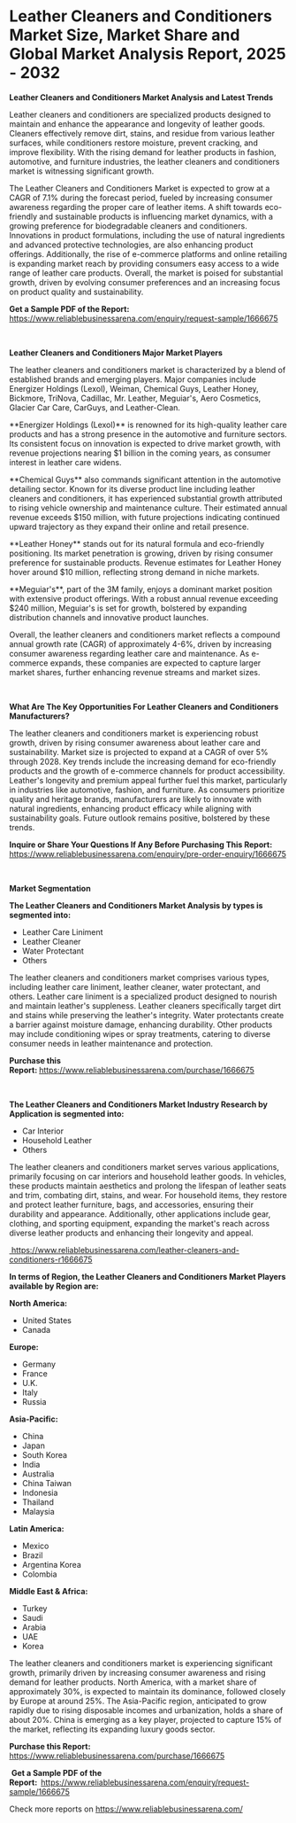 <p><h1>Leather Cleaners and Conditioners Market Size, Market Share and Global Market Analysis Report, 2025 - 2032</h1></p><p><strong>Leather Cleaners and Conditioners Market Analysis and Latest Trends</strong></p>
<p><p>Leather cleaners and conditioners are specialized products designed to maintain and enhance the appearance and longevity of leather goods. Cleaners effectively remove dirt, stains, and residue from various leather surfaces, while conditioners restore moisture, prevent cracking, and improve flexibility. With the rising demand for leather products in fashion, automotive, and furniture industries, the leather cleaners and conditioners market is witnessing significant growth.</p><p>The Leather Cleaners and Conditioners Market is expected to grow at a CAGR of 7.1% during the forecast period, fueled by increasing consumer awareness regarding the proper care of leather items. A shift towards eco-friendly and sustainable products is influencing market dynamics, with a growing preference for biodegradable cleaners and conditioners. Innovations in product formulations, including the use of natural ingredients and advanced protective technologies, are also enhancing product offerings. Additionally, the rise of e-commerce platforms and online retailing is expanding market reach by providing consumers easy access to a wide range of leather care products. Overall, the market is poised for substantial growth, driven by evolving consumer preferences and an increasing focus on product quality and sustainability.</p></p>
<p><strong>Get a Sample PDF of the Report:&nbsp;</strong> <a href="https://www.reliablebusinessarena.com/enquiry/request-sample/1666675?utm_campaign=2187&utm_medium=2&utm_source=Github&utm_content=ia&utm_term=06032025&utm_id=leather-cleaners-and-conditioners">https://www.reliablebusinessarena.com/enquiry/request-sample/1666675</a></p>
<p>&nbsp;</p>
<p><strong>Leather Cleaners and Conditioners Major Market Players</strong></p>
<p><p>The leather cleaners and conditioners market is characterized by a blend of established brands and emerging players. Major companies include Energizer Holdings (Lexol), Weiman, Chemical Guys, Leather Honey, Bickmore, TriNova, Cadillac, Mr. Leather, Meguiar's, Aero Cosmetics, Glacier Car Care, CarGuys, and Leather-Clean.</p><p>**Energizer Holdings (Lexol)** is renowned for its high-quality leather care products and has a strong presence in the automotive and furniture sectors. Its consistent focus on innovation is expected to drive market growth, with revenue projections nearing $1 billion in the coming years, as consumer interest in leather care widens.</p><p>**Chemical Guys** also commands significant attention in the automotive detailing sector. Known for its diverse product line including leather cleaners and conditioners, it has experienced substantial growth attributed to rising vehicle ownership and maintenance culture. Their estimated annual revenue exceeds $150 million, with future projections indicating continued upward trajectory as they expand their online and retail presence.</p><p>**Leather Honey** stands out for its natural formula and eco-friendly positioning. Its market penetration is growing, driven by rising consumer preference for sustainable products. Revenue estimates for Leather Honey hover around $10 million, reflecting strong demand in niche markets.</p><p>**Meguiar's**, part of the 3M family, enjoys a dominant market position with extensive product offerings. With a robust annual revenue exceeding $240 million, Meguiar's is set for growth, bolstered by expanding distribution channels and innovative product launches.</p><p>Overall, the leather cleaners and conditioners market reflects a compound annual growth rate (CAGR) of approximately 4-6%, driven by increasing consumer awareness regarding leather care and maintenance. As e-commerce expands, these companies are expected to capture larger market shares, further enhancing revenue streams and market sizes.</p></p>
<p>&nbsp;</p>
<p><strong>What Are The Key Opportunities For Leather Cleaners and Conditioners Manufacturers?</strong></p>
<p><p>The leather cleaners and conditioners market is experiencing robust growth, driven by rising consumer awareness about leather care and sustainability. Market size is projected to expand at a CAGR of over 5% through 2028. Key trends include the increasing demand for eco-friendly products and the growth of e-commerce channels for product accessibility. Leather's longevity and premium appeal further fuel this market, particularly in industries like automotive, fashion, and furniture. As consumers prioritize quality and heritage brands, manufacturers are likely to innovate with natural ingredients, enhancing product efficacy while aligning with sustainability goals. Future outlook remains positive, bolstered by these trends.</p></p>
<p><strong>Inquire or Share Your Questions If Any Before Purchasing This Report:</strong> <a href="https://www.reliablebusinessarena.com/enquiry/pre-order-enquiry/1666675?utm_campaign=2187&utm_medium=2&utm_source=Github&utm_content=ia&utm_term=06032025&utm_id=leather-cleaners-and-conditioners">https://www.reliablebusinessarena.com/enquiry/pre-order-enquiry/1666675</a></p>
<p>&nbsp;</p>
<p><strong>Market Segmentation</strong></p>
<p><strong>The Leather Cleaners and Conditioners Market Analysis by types is segmented into:</strong></p>
<p><ul><li>Leather Care Liniment</li><li>Leather Cleaner</li><li>Water Protectant</li><li>Others</li></ul></p>
<p><p>The leather cleaners and conditioners market comprises various types, including leather care liniment, leather cleaner, water protectant, and others. Leather care liniment is a specialized product designed to nourish and maintain leather's suppleness. Leather cleaners specifically target dirt and stains while preserving the leather's integrity. Water protectants create a barrier against moisture damage, enhancing durability. Other products may include conditioning wipes or spray treatments, catering to diverse consumer needs in leather maintenance and protection.</p></p>
<p><strong>Purchase this Report:&nbsp;</strong><a href="https://www.reliablebusinessarena.com/purchase/1666675?utm_campaign=2187&utm_medium=2&utm_source=Github&utm_content=ia&utm_term=06032025&utm_id=leather-cleaners-and-conditioners">https://www.reliablebusinessarena.com/purchase/1666675</a></p>
<p>&nbsp;</p>
<p><strong>The Leather Cleaners and Conditioners Market Industry Research by Application is segmented into:</strong></p>
<p><ul><li>Car Interior</li><li>Household Leather</li><li>Others</li></ul></p>
<p><p>The leather cleaners and conditioners market serves various applications, primarily focusing on car interiors and household leather goods. In vehicles, these products maintain aesthetics and prolong the lifespan of leather seats and trim, combating dirt, stains, and wear. For household items, they restore and protect leather furniture, bags, and accessories, ensuring their durability and appearance. Additionally, other applications include gear, clothing, and sporting equipment, expanding the market's reach across diverse leather products and enhancing their longevity and appeal.</p></p>
<p><a href="https://www.reliablebusinessarena.com/leather-cleaners-and-conditioners-r1666675?utm_campaign=2187&utm_medium=2&utm_source=Github&utm_content=ia&utm_term=06032025&utm_id=leather-cleaners-and-conditioners">&nbsp;https://www.reliablebusinessarena.com/leather-cleaners-and-conditioners-r1666675</a></p>
<p><strong>In terms of Region, the Leather Cleaners and Conditioners Market Players available by Region are:</strong></p>
<p>
    <p> <strong> North America: </strong>
        <ul>
            <li>United States</li>
            <li>Canada</li>
        </ul>
        </p> 
    <p> <strong> Europe: </strong>
        <ul>
            <li>Germany</li>
            <li>France</li>
            <li>U.K.</li>
            <li>Italy</li>
            <li>Russia</li>
        </ul>
        </p> 
    <p> <strong> Asia-Pacific: </strong>
        <ul>
            <li>China</li>
            <li>Japan</li>
            <li>South Korea</li>
            <li>India</li>
            <li>Australia</li>
            <li>China Taiwan</li>
            <li>Indonesia</li>
            <li>Thailand</li>
            <li>Malaysia</li>
        </ul>
        </p> 
    <p> <strong> Latin America: </strong>
        <ul>
            <li>Mexico</li>
            <li>Brazil</li>
            <li>Argentina Korea</li>
            <li>Colombia</li>
        </ul>
        </p> 
    <p> <strong> Middle East & Africa: </strong>
        <ul>
            <li>Turkey</li>
            <li>Saudi</li>
            <li>Arabia</li>
            <li>UAE</li>
            <li>Korea</li>
        </ul>
    </p>
    </p>
<p><p>The leather cleaners and conditioners market is experiencing significant growth, primarily driven by increasing consumer awareness and rising demand for leather products. North America, with a market share of approximately 30%, is expected to maintain its dominance, followed closely by Europe at around 25%. The Asia-Pacific region, anticipated to grow rapidly due to rising disposable incomes and urbanization, holds a share of about 20%. China is emerging as a key player, projected to capture 15% of the market, reflecting its expanding luxury goods sector.</p></p>
<p><strong>Purchase this Report: </strong><a href="https://www.reliablebusinessarena.com/purchase/1666675?utm_campaign=2187&utm_medium=2&utm_source=Github&utm_content=ia&utm_term=06032025&utm_id=leather-cleaners-and-conditioners">https://www.reliablebusinessarena.com/purchase/1666675</a></p>
<p>&nbsp;<strong>Get a Sample PDF of the Report:&nbsp;&nbsp;</strong><a href="https://www.reliablebusinessarena.com/enquiry/request-sample/1666675?utm_campaign=2187&utm_medium=2&utm_source=Github&utm_content=ia&utm_term=06032025&utm_id=leather-cleaners-and-conditioners">https://www.reliablebusinessarena.com/enquiry/request-sample/1666675</a></p>
<p><strong></strong></p>
<p>Check more reports on <a href="https://www.reliablebusinessarena.com/?utm_campaign=2187&utm_medium=2&utm_source=Github&utm_content=ia&utm_term=06032025&utm_id=leather-cleaners-and-conditioners">https://www.reliablebusinessarena.com/</a></p>